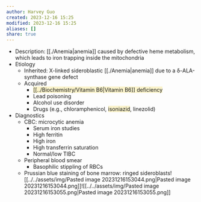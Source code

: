 ```yaml
---
author: Harvey Guo
created: 2023-12-16 15:25
modified: 2023-12-16 15:25
aliases: []
share: true
---
```

- Description: [[./Anemia|anemia]] caused by defective heme metabolism, which leads to iron trapping inside the mitochondria
- Etiology
	- Inherited: X-linked sideroblastic [[./Anemia|anemia]] due to a δ-ALA-synthase gene defect
	- Acquired
		- <span style="background:rgba(240, 200, 0, 0.2)">[[../Biochemistry/Vitamin B6|Vitamin B6]] deficiency</span>
		- Lead poisoning 
		- Alcohol use disorder
		- Drugs (e.g., chloramphenicol, <span style="background:rgba(240, 200, 0, 0.2)">isoniazid</span>, linezolid)
- Diagnostics
	- CBC: microcytic anemia
		- Serum iron studies
		- High ferritin
		- High iron 
		- High transferrin saturation
		- Normal/low TIBC
	- Peripheral blood smear
		- Basophilic stippling of RBCs
	- Prussian blue staining of bone marrow: ringed sideroblasts![[../../assets/img/Pasted image 20231216153044.png|Pasted image 20231216153044.png]]![[../../assets/img/Pasted image 20231216153055.png|Pasted image 20231216153055.png]]
